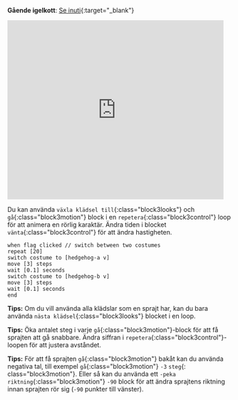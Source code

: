 **Gående igelkott**: [Se inuti](https://scratch.mit.edu/projects/499398615/editor){:target="_blank"}

<div class="scratch-preview">
  <iframe allowtransparency="true" width="485" height="402" src="https://scratch.mit.edu/projects/embed/499398615/?autostart=false" frameborder="0"></iframe>
</div>

Du kan använda `växla klädsel till`{:class="block3looks"} och `gå`{:class="block3motion"} block i en `repetera`{:class="block3control"} loop för att animera en rörlig karaktär. Ändra tiden i blocket `vänta`{:class="block3control"} för att ändra hastigheten.

```blocks3
when flag clicked // switch between two costumes
repeat [20]
switch costume to [hedgehog-a v]
move [3] steps
wait [0.1] seconds
switch costume to [hedgehog-b v]
move [3] steps
wait [0.1] seconds
end
```

**Tips:** Om du vill använda alla klädslar som en sprajt har, kan du bara använda `nästa klädsel`{:class="block3looks"} blocket i en loop.

**Tips:** Öka antalet steg i varje `gå`{:class="block3motion"}-block för att få sprajten att gå snabbare. Ändra siffran i `repetera`{:class="block3control"}-loopen för att justera avståndet.

**Tips:** För att få sprajten `gå`{:class="block3motion"} bakåt kan du använda negativa tal, till exempel `gå`{:class="block3motion"} `-3` `steg`{: class="block3motion"}. Eller så kan du använda ett `-peka riktning`{:class="block3motion"} `-90` block för att ändra sprajtens riktning innan sprajten rör sig (`-90` punkter till vänster). 

